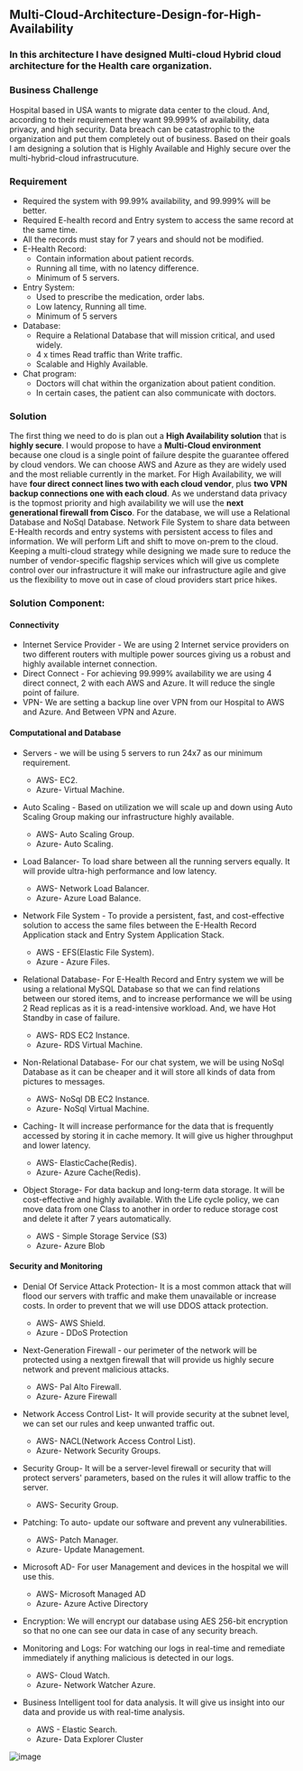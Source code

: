 ## Multi-Cloud-Architecture-Design-for-High-Availability
### In this architecture I have designed Multi-cloud Hybrid cloud architecture for the Health care organization. 

### Business Challenge
Hospital based in USA wants to migrate data center to the cloud. And, according to their requirement they want 99.999% of availability, data privacy, and high security. Data breach can be catastrophic to the organization and put them completely out of business. Based on their goals I am designing a solution that is Highly Available and Highly secure over the  multi-hybrid-cloud infrastrucuture.

### Requirement
* Required the system with 99.99% availability, and 99.999% will be better.
* Required E-health record and Entry system to access the same record at the same time.
* All the records must stay for 7 years and should not be modified.
* E-Health Record:
  * Contain information about patient records.
  * Running all time, with no latency difference.
  * Minimum of 5 servers. 
* Entry System:
  * Used to prescribe the medication, order labs.
  * Low latency, Running all time.
  * Minimum of 5 servers 
* Database:
  * Require a Relational Database that will mission critical, and used widely.
  * 4 x times Read traffic than Write traffic.
  * Scalable and Highly Available.
* Chat program:
  * Doctors will chat within the organization about patient condition.
  * In certain cases, the patient can also communicate with doctors.

### Solution
The first thing we need to do is plan out a **High Availability solution** that is **highly secure**. I would propose to have a **Multi-Cloud environment** because one cloud is a single point of failure despite the guarantee offered by cloud vendors. We can choose AWS and Azure as they are widely used and the most reliable currently in the market. For High Availability, we will have **four direct connect lines two with each cloud vendor**, plus **two VPN backup connections one with each cloud**. As we understand data privacy is the topmost priority and high availability we will use the **next generational firewall from Cisco**. For the database, we will use a Relational Database and NoSql Database. Network File System to share data between E-Health records and entry systems with persistent access to files and information. We will perform Lift and shift to move on-prem to the cloud. Keeping a multi-cloud strategy while designing we made sure to reduce the number of vendor-specific flagship services which will give us complete control over our infrastructure it will make our infrastructure agile and give us the flexibility to move out in case of cloud providers start price hikes.

### Solution Component: 
#### Connectivity
* Internet Service Provider - We are using 2 Internet service providers on two different routers with multiple power sources giving us a robust and highly available internet connection.
* Direct Connect - For achieving 99.999% availability we are using 4 direct connect, 2 with each AWS and Azure. It will reduce the single point of failure. 
* VPN- We are setting a backup line over VPN from our Hospital to AWS and Azure. And Between VPN and Azure.

#### Computational and Database 
* Servers - we will be using 5 servers to run 24x7 as our minimum requirement. 
  * AWS- EC2. 
  * Azure- Virtual Machine.

* Auto Scaling - Based on utilization we will scale up and down using Auto Scaling Group making our infrastructure highly available. 
  * AWS- Auto Scaling Group.
  * Azure- Auto Scaling.

* Load Balancer- To load share between all the running servers equally. It will provide ultra-high performance and low latency.
  * AWS- Network Load Balancer.
  * Azure- Azure Load Balance.

* Network File System - To provide a persistent, fast, and cost-effective solution to access the same files between the E-Health Record Application stack and Entry System Application Stack.
  * AWS - EFS(Elastic File System).
  * Azure - Azure Files.
  
* Relational Database- For E-Health Record and Entry system we will be using a relational MySQL Database so that we can find relations between our stored items, and to increase performance we will be using 2 Read replicas as it is a read-intensive workload. And, we have Hot Standby in case of failure.
  * AWS- RDS EC2 Instance.
  * Azure- RDS Virtual Machine.

* Non-Relational Database- For our chat system, we will be using NoSql Database as it can be cheaper and it will store all kinds of data from pictures to messages. 
  * AWS- NoSql DB EC2 Instance.
  * Azure- NoSql Virtual Machine.

* Caching- It will increase performance for the data that is frequently accessed by storing it in cache memory. It will give us higher throughput and lower latency.
  * AWS- ElasticCache(Redis).
  * Azure- Azure Cache(Redis).
  
* Object Storage- For data backup and long-term data storage. It will be cost-effective and highly available. With the Life cycle policy, we can move data from one Class to another in order to reduce storage cost and delete it after 7 years automatically. 
  * AWS - Simple Storage Service (S3) 
  * Azure- Azure Blob
  
#### Security and Monitoring
 
* Denial Of Service Attack Protection- It is a most common attack that will flood our servers with traffic and make them unavailable or increase costs. In order to prevent that we will use DDOS attack protection.
  * AWS- AWS Shield.
  * Azure - DDoS Protection
  
* Next-Generation Firewall - our perimeter of the network will be protected using a nextgen firewall that will provide us highly secure network and prevent malicious attacks. 
  * AWS- Pal Alto Firewall.
  * Azure- Azure Firewall
 
* Network Access Control List- It will provide security at the subnet level, we can set our rules and keep unwanted traffic out.
  * AWS- NACL(Network Access Control List).
  * Azure- Network Security Groups.

* Security Group- It will be a server-level firewall or security that will protect servers' parameters, based on the rules it will allow traffic to the server.
  * AWS- Security Group.  
  
* Patching: To auto- update our software and prevent any vulnerabilities.
  * AWS- Patch Manager.
  * Azure- Update Management.

* Microsoft AD- For user Management and devices in the hospital we will use this.
  * AWS- Microsoft Managed AD 
  * Azure- Azure Active Directory

* Encryption: We will encrypt our database using AES 256-bit encryption so that no one can see our data in case of any security breach.

* Monitoring and Logs: For watching our logs in real-time and remediate immediately if anything malicious is detected in our logs.
  * AWS- Cloud Watch.
  * Azure- Network Watcher Azure.
  
* Business Intelligent tool for data analysis. It will give us insight into our data and provide us with real-time analysis.
  * AWS - Elastic Search.
  * Azure- Data Explorer Cluster
  
  
 ![image](https://user-images.githubusercontent.com/66699491/209476704-fb0a26b2-44c8-47a7-a6b7-215290a064a8.png)

